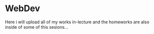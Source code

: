 # WebDev
Here i will upload all of my works in-lecture and the homeworks are also inside of some of this sesions...
